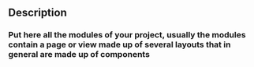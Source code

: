 ## Description

### Put here all the modules of your project, usually the modules contain a page or view made up of several layouts that in general are made up of components
